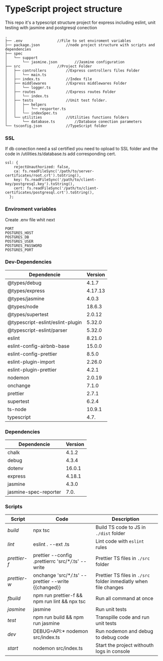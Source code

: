 # TypeScript project structure

This repo it's a typescript structure project for express including eslint, unit testing with
jasmine and postgresql conection

```
.
├── .env 				//File to set enviroment variables
├── package.json			//node project structure with scripts and dependencies
├── spec
│   └── support
│       └── jasmine.json		//Jasmine configuration
├── src					//Project Folder
│   ├── controllers			//Express controllers files Folder
│   │   └── main.ts
│   ├── index.ts			//Index file
│   ├── middlewares			//Express middlewares Folder
│   │   └── logger.ts
│   ├── routes				//Express routes Folder
│   │   └── index.ts
│   ├── tests				//Unit test folder.
│   │   ├── helpers
│   │   │   └── resporter.ts
│   │   └── indexSpec.ts
│   └── utilities			//Utilities functions folders
│       └── database.ts			//Database conection parameters
└── tsconfig.json			//TypeScript folder

```

### SSL

If db conection need a ssl certified you need to opload to SSL folder and the code in /utilities.ts/database.ts add corresponding cert.

```
ssl: {
    rejectUnauthorized: false,
    ca: fs.readFileSync('/path/to/server-certificates/root.crt').toString(),
    key: fs.readFileSync('/path/to/client-key/postgresql.key').toString(),
    cert: fs.readFileSync('/path/to/client-certificates/postgresql.crt').toString(),
  };
```

### Enviroment variables

Create .env file whit next 

```
PORT
POSTGRES_HOST
POSTGRES_DB
POSTGRES_USER
POSTGRES_PASSWORD
POSTGRES_PORT
```

### Dev-Dependencies

| Dependencie                      | Version |
| -------------------------------- | ------- |
| @types/debug                     | 4.1.7   |
| @types/express                   | 4.17.13 |
| @types/jasmine                   | 4.0.3   |
| @types/node                      | 18.6.3  |
| @types/supertest                 | 2.0.12  |
| @typescript-eslint/eslint-plugin | 5.32.0  |
| @typescript-eslint/parser        | 5.32.0  |
| eslint                           | 8.21.0  |
| eslint-config-airbnb-base        | 15.0.0  |
| eslint-config-prettier           | 8.5.0   |
| eslint-plugin-import             | 2.26.0  |
| eslint-plugin-prettier           | 4.2.1   |
| nodemon                          | 2.0.19  |
| onchange                         | 7.1.0   |
| prettier                         | 2.7.1   |
| supertest                        | 6.2.4   |
| ts-node                          | 10.9.1  |
| typescript                       | 4.7.    |

### Dependencies

| Dependencie           | Version |
| --------------------- | ------- |
| chalk                 | 4.1.2   |
| debug                 | 4.3.4   |
| dotenv                | 16.0.1  |
| express               | 4.18.1  |
| jasmine               | 4.3.0   |
| jasmine-spec-reporter | 7.0.    |

### Scripts

| Script         | Code                                                      | Description                                                          |
| -------------- | --------------------------------------------------------- | -------------------------------------------------------------------- |
| _build_      | npx tsc                                                   | Build TS code to JS in `./dist` folder                             |
| _lint_       | eslint . --ext .ts                                        | Lint code with `eslint` rules                                      |
| _prettier-f_ | prettier --config .prettierrc 'src/\*_/_.ts' --write    | Prettier TS files in `./src` folder                                |
| _prettier-w_ | onchange 'src/\*_/_.ts' -- prettier --write {{changed}} | Prettier TS files in `./src` folder inmediatly when file changes  |
| _fbuild_     | npm run prettier-f && npm run lint && npx tsc             | Run all command at once                                              |
| _jasmine_    | jasmine                                                   | Run unit tests                                                       |
| _test_       | npm run build && npm run jasmine                          | Transpille code and run unit tests                                   |
| _dev_        | DEBUG=API:\* nodemon src/index.ts                         | Run nodemon and debug to debug code                                  |
| _start_      | nodemon src/index.ts                                      | Start the project withouth logs in console                           |
